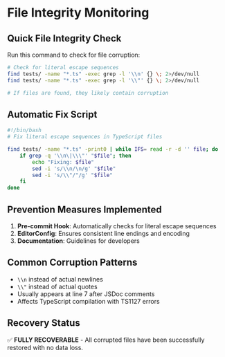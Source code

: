 # File Integrity Monitoring

## Quick File Integrity Check

Run this command to check for file corruption:

```bash
# Check for literal escape sequences
find tests/ -name "*.ts" -exec grep -l '\\n' {} \; 2>/dev/null
find tests/ -name "*.ts" -exec grep -l '\\"' {} \; 2>/dev/null

# If files are found, they likely contain corruption
```

## Automatic Fix Script

```bash
#!/bin/bash
# Fix literal escape sequences in TypeScript files

find tests/ -name "*.ts" -print0 | while IFS= read -r -d '' file; do
    if grep -q '\\n\|\\\"' "$file"; then
        echo "Fixing: $file"
        sed -i 's/\\n/\n/g' "$file"
        sed -i 's/\\"/"/g' "$file"
    fi
done
```

## Prevention Measures Implemented

1. **Pre-commit Hook**: Automatically checks for literal escape sequences
2. **EditorConfig**: Ensures consistent line endings and encoding
3. **Documentation**: Guidelines for developers

## Common Corruption Patterns

- `\\n` instead of actual newlines
- `\\"` instead of actual quotes  
- Usually appears at line 7 after JSDoc comments
- Affects TypeScript compilation with TS1127 errors

## Recovery Status

✅ **FULLY RECOVERABLE** - All corrupted files have been successfully restored with no data loss.